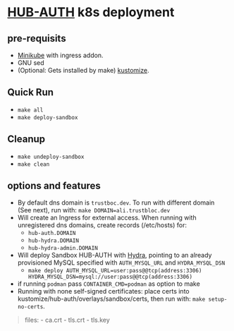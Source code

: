 # [HUB-AUTH](https://github.com/trustbloc/hub-auth) k8s deployment #


## pre-requisits
* [Minikube](https://minikube.sigs.k8s.io/docs/start/) with ingress addon.
* GNU sed
* (Optional: Gets installed by make) [kustomize](https://kubectl.docs.kubernetes.io/installation/kustomize/).

## Quick Run
* `make all`
* `make deploy-sandbox`

## Cleanup
* `make undeploy-sandbox`
* `make clean`

## options and features
* By default dns domain is `trustboc.dev`. To run with different domain (See next), run with: `make DOMAIN=ali.trustbloc.dev`
* Will create an Ingress for external access. When running with unregistered dns domains, create records (/etc/hosts) for:
	- `hub-auth.DOMAIN`
	- `hub-hydra.DOMAIN`
	- `hub-hydra-admin.DOMAIN`
* Will deploy Sandbox HUB-AUTH with [Hydra](https://github.com/ory/hydra), pointing to an already provisioned MySQL specified with `AUTH_MYSQL_URL` and `HYDRA_MYSQL_DSN`
	- `make deploy AUTH_MYSQL_URL=user:pass@@tcp(address:3306) HYDRA_MYSQL_DSN=mysql://user:pass@@tcp(address:3306)`
* if running `podman` pass `CONTAINER_CMD=podman` as option to make
* Running with none self-signed certificates: place certs into kustomize/hub-auth/overlays/sandbox/certs, then run with: `make setup-no-certs`.
>files:
	- ca.crt
	- tls.crt
	- tls.key
